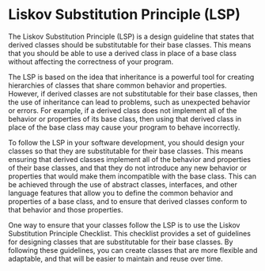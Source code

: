 # Liskov Substitution Principle (LSP)

The Liskov Substitution Principle (LSP) is a design guideline that states that derived classes should be substitutable for their base classes. This means that you should be able to use a derived class in place of a base class without affecting the correctness of your program.

The LSP is based on the idea that inheritance is a powerful tool for creating hierarchies of classes that share common behavior and properties. However, if derived classes are not substitutable for their base classes, then the use of inheritance can lead to problems, such as unexpected behavior or errors. For example, if a derived class does not implement all of the behavior or properties of its base class, then using that derived class in place of the base class may cause your program to behave incorrectly.

To follow the LSP in your software development, you should design your classes so that they are substitutable for their base classes. This means ensuring that derived classes implement all of the behavior and properties of their base classes, and that they do not introduce any new behavior or properties that would make them incompatible with the base class. This can be achieved through the use of abstract classes, interfaces, and other language features that allow you to define the common behavior and properties of a base class, and to ensure that derived classes conform to that behavior and those properties.

One way to ensure that your classes follow the LSP is to use the Liskov Substitution Principle Checklist. This checklist provides a set of guidelines for designing classes that are substitutable for their base classes. By following these guidelines, you can create classes that are more flexible and adaptable, and that will be easier to maintain and reuse over time.
